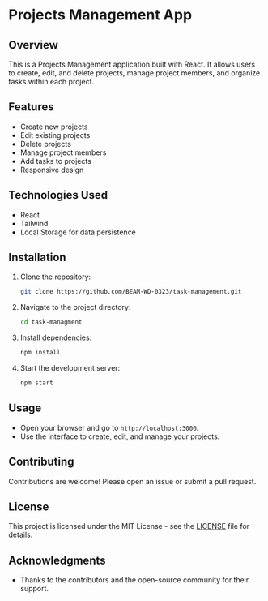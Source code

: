 # Projects Management App

## Overview
This is a Projects Management application built with React. It allows users to create, edit, and delete projects, manage project members, and organize tasks within each project.

## Features
- Create new projects
- Edit existing projects
- Delete projects
- Manage project members
- Add tasks to projects
- Responsive design

## Technologies Used
- React
- Tailwind
- Local Storage for data persistence

## Installation
1. Clone the repository:
   ```bash
   git clone https://github.com/BEAM-WD-0323/task-management.git
   ```
2. Navigate to the project directory:
   ```bash
   cd task-managment
   ```
3. Install dependencies:
   ```bash
   npm install
   ```
4. Start the development server:
   ```bash
   npm start
   ```

## Usage
- Open your browser and go to `http://localhost:3000`.
- Use the interface to create, edit, and manage your projects.

## Contributing
Contributions are welcome! Please open an issue or submit a pull request.

## License
This project is licensed under the MIT License - see the [LICENSE](LICENSE) file for details.

## Acknowledgments
- Thanks to the contributors and the open-source community for their support.